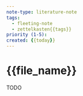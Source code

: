 ```yaml
---
note-type: literature-note
tags:
  - fleeting-note
  - zettelkasten{{tags}}
priority (1-5): 
created: {{today}}
---
```

# {{file_name}}
TODO